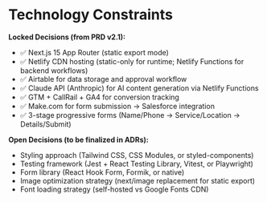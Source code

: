 # Technology Constraints

**Locked Decisions (from PRD v2.1):**
- ✅ Next.js 15 App Router (static export mode)
- ✅ Netlify CDN hosting (static-only for runtime; Netlify Functions for backend workflows)
- ✅ Airtable for data storage and approval workflow
- ✅ Claude API (Anthropic) for AI content generation via Netlify Functions
- ✅ GTM + CallRail + GA4 for conversion tracking
- ✅ Make.com for form submission → Salesforce integration
- ✅ 3-stage progressive forms (Name/Phone → Service/Location → Details/Submit)

**Open Decisions (to be finalized in ADRs):**
- Styling approach (Tailwind CSS, CSS Modules, or styled-components)
- Testing framework (Jest + React Testing Library, Vitest, or Playwright)
- Form library (React Hook Form, Formik, or native)
- Image optimization strategy (next/image replacement for static export)
- Font loading strategy (self-hosted vs Google Fonts CDN)
